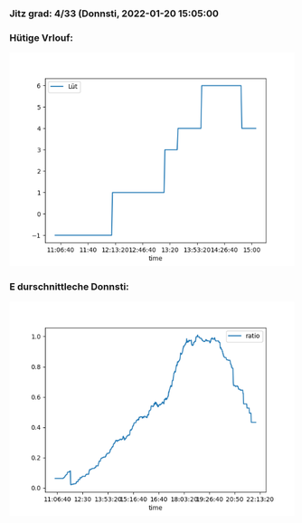 ### Jitz grad: 4/33 (Donnsti, 2022-01-20 15:05:00

### Hütige Vrlouf:
![Graph](Today.png)

### E durschnittleche Donnsti:
![Graph](Donnsti.png)